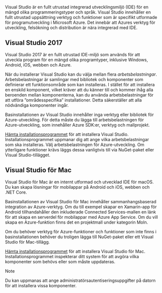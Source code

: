 Visual Studio är en fullt utrustad integrerad utvecklingsmiljö (IDE) för en mängd olika programmeringstyper och språk. Visual Studio innehåller en fullt utrustad uppsättning verktyg och funktioner som är specifikt utformade för programutveckling i Microsoft Azure. Det innebär att Azures verktyg för utveckling, felsökning och distribution är nära integrerad med IDE.

## <a name="visual-studio-2017"></a>Visual Studio 2017

Visual Studio 2017 är en fullt utrustad IDE-miljö som används för att utveckla program för en mängd olika programtyper, inklusive Windows, Android, iOS, webben och Azure.

När du installerar Visual Studio kan du välja mellan flera *arbetsbelastningar*. Arbetsbelastningar är samlingar med bibliotek och komponenter som definierar ett funktionsområde som kan installeras. I stället för att installera en enskild komponent, vilket kräver att du känner till och kommer ihåg alla beroenden mellan komponenterna, kan du använda arbetsbelastningar för att utföra ”områdesspecifika” installationer. Detta säkerställer att alla nödvändiga komponenter ingår.

Basinstallationen av Visual Studio innehåller inga verktyg eller bibliotek för Azure-utveckling. För detta måste du lägga till arbetsbelastningen för Azure-utveckling, som innehåller Azure SDK:er, verktyg och mallprojekt.

[Hämta installationsprogrammet](https://visualstudio.microsoft.com/) för att installera Visual Studio. Installationsprogrammet uppmanar dig att ange vilka arbetsbelastningar som ska installeras. Välj arbetsbelastningen för Azure-utveckling. Om ytterligare funktioner krävs läggs dessa vanligtvis till via NuGet-paket eller Visual Studio-tillägget.

## <a name="visual-studio-for-mac"></a>Visual Studio för Mac

Visual Studio för Mac är en internt utformad och utvecklad IDE för macOS. Du kan skapa lösningar för mobilappar på Android och iOS, webben och .NET Core.

Basinstallationen av Visual Studio för Mac innehåller sammanhangsbaserad integration av Azure-verktyg. Om du till exempel skapar en Xamarin-app för Android tillhandahåller den inkluderade Connected Services-mallen en länk för att skapa en serverdel för mobilappar med Azure App Service. Om du vill skapa en Azure-funktion finns det en projektmall under kategorin Moln.

Om du behöver verktyg för Azure-funktioner och funktioner som inte finns i basinstallationen behöver du troligen lägga till NuGet-paket eller ett Visual Studio för Mac-tillägg.

[Hämta installationsprogrammet](https://visualstudio.microsoft.com/) för att installera Visual Studio för Mac. Installationsprogrammet inspekterar ditt system för att avgöra vilka komponenter som behövs eller som måste uppdateras.

> [!NOTE]
> Du kan uppmanas att ange administratörsautentiseringsuppgifter på datorn för att installera vissa komponenter.